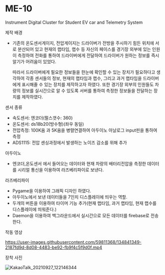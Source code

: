 # ME-10
Instrument Digital Cluster for Student EV car and Telemetry System

제작 배경
 
 - 기존의 온도센서게이지, 전압게이지는 드라이버가 전방을 주시하기 힘든 위치에 서로 분산되어 있고 현재의 랩타임, 랩수 등
   자신의 페이스를 경기장 외부에 있는 인원이 측정하여 전화를 통하여 드라이버에게 전달하여 드라이버가 원하는 정보를 즉시
   알기가 어려움이 있었다.
   
    따라서 드라이버에게 필요한 정보들을 한눈에 확인할 수 있는 장치가 필요하다고 생각하여 각종 센서들의 정보, 현재의 랩타임과 랩수,
   그리고 과거 랩타임을 드라이버에게 표시해줄 수 있는 장치를 제작하고자 하였다. 또한 경기장 외부의 인원들도 차량의 정보를 실시간으로
   알 수 있도록 서버를 통하여 측정한 정보들을 전달하는 장치를 제작하였다.
   

센서 종류

 - 속도센서: 엔코더(펄스갯수: 360)
 - 온도센서: ds18b20(방수형)(좌우 동일)
 - 전압측정: 100K옴 과 5K옴을 병렬연결하여 아두이노 아날로그 input핀을 통하여 측정
 - ADS1115: 전압 센싱과정에서 발생하는 노이즈 감소를 위해 추가
 
 
아두이노

 - 엔코더,온도센서 에서 들어오는 데이터와 현재 차량의 배터리전압을 측정한 데이터를 시리얼 통신을 이용하여
   라즈베리파이로 보낸다.
   
   
라즈베리파이

 - Pygame을 이용하여 그래픽 디자인 하였다.
 - 아두이노에서 보낸 데이터들을 7인치 디스플레이에 띄우는 역할.
 - 두개의 버튼을 이용하여 타이머 기능 추가(현재 랩타임, 과거 랩타임, 현재 랩수를 디스플레이에 띄워준다.)
 - Daemon을 이용하여 백그라운드에서 실시간으로 모든 데이터를 firebase로 전송한다.

작동 영상

https://user-images.githubusercontent.com/59811368/134841349-2187fd9d-8d08-4483-be92-fb9f4c5f9d0f.mp4


장착 사진

![KakaoTalk_20210927_122146344](https://user-images.githubusercontent.com/59811368/134841042-28f3a3ba-47db-4d74-bf6c-fa5513172d9e.jpg)

